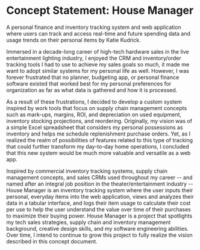 
# Concept Statement: House Manager

A personal finance and inventory tracking system and web application where users can track and access real-time and future spending data and usage trends on their personal items by Katie Kudrick.

Immersed in a decade-long career of high-tech hardware sales in the live entertainment lighting industry, I enjoyed the CRM and inventory/order tracking tools I had to use to achieve my sales goals so much, it made me want to adopt similar systems for my personal life as well. However, I was forever frustrated that no planner, budgeting app, or personal finance software existed that worked best for my personal preferences for organization as far as what data is gathered and how it is processed.

As a result of these frustrations, I decided to develop a custom system inspired by work tools that focus on supply chain management concepts such as mark-ups, margins, ROI, and depreciation on used equipment, inventory stocking projections, and reordering. Originally, my vision was of a simple Excel spreadsheet that considers my personal possessions as inventory and helps me schedule replenishment purchase orders. Yet, as I realized the realm of possibilities of features related to this type of tracking that could further transform my day-to-day home operations, I concluded that this new system would be much more valuable and versatile as a web app.

Inspired by commercial inventory tracking systems, supply chain management concepts, and sales CRMs used throughout my career -- and named after an integral job position in the theater/entertainment industry -- House Manager is an inventory tracking system where the user inputs their personal, everyday items into the web application, views and analyzes their data in a tabular interface, and logs their item usage to calculate their cost per use to help the user understand the value over time of their purchases to maximize their buying power. House Manager is a project that spotlights my tech sales strategies, supply chain and inventory management background, creative design skills, and my software engineering abilities. Over time, I intend to continue to grow this project to fully realize the vision described in this concept document.
